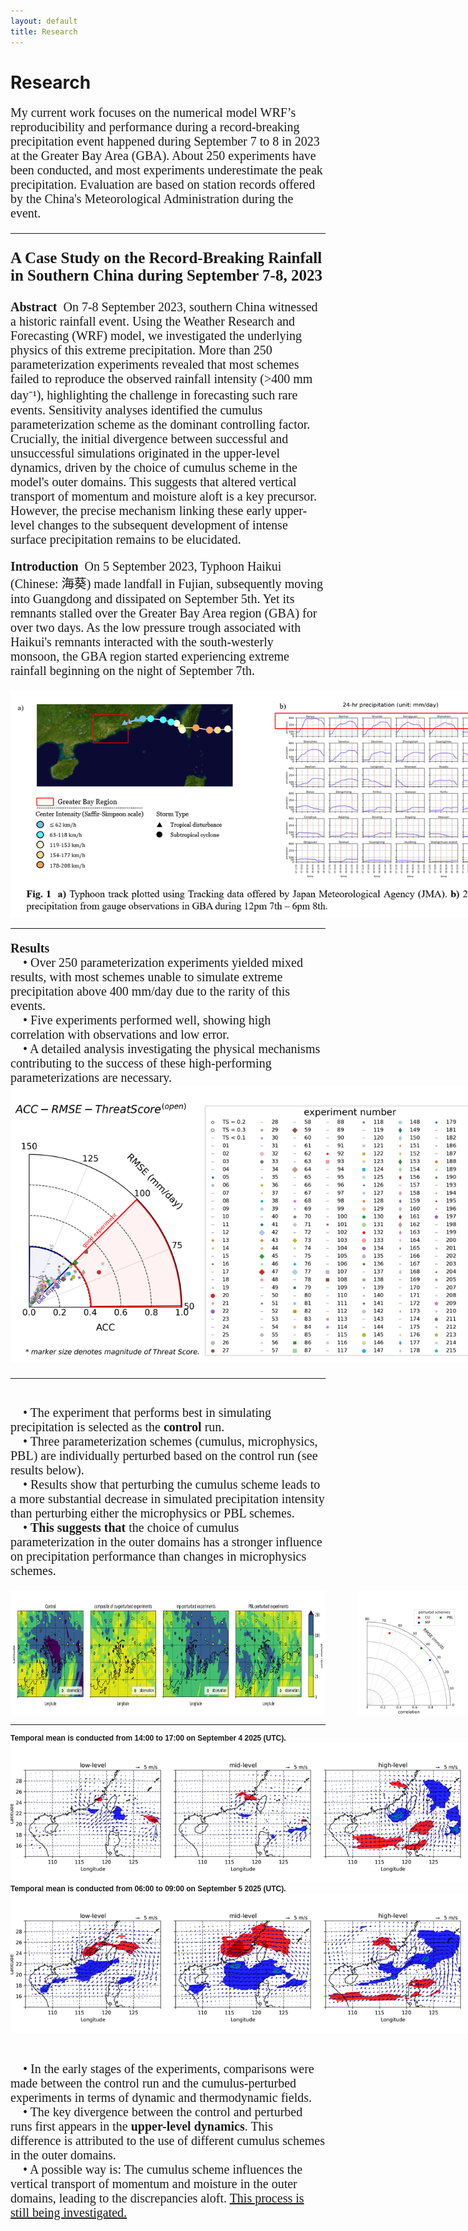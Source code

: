 ```yaml
---
layout: default
title: Research
---
```


<div class="content">
  <h1>Research</h1>
  <p style="font-size: 20px; font-family: Times New Roman">
    My current work focuses on the numerical model WRF’s reproducibility and performance during a record-breaking precipitation event happened during September 7 to 8 in 2023 at the Greater Bay Area (GBA). About 250 experiments have been conducted, and most experiments underestimate the peak precipitation. Evaluation are based on station records offered by the China's Meteorological Administration during the event.
  </p>
  <hr>
  <p style="font-size: 25px; font-weight: bold; font-family: Times New Roman">
    A Case Study on the Record-Breaking Rainfall in Southern China during September 7-8, 2023
  </p>
  <p style="font-size: 20px; font-family: Times New Roman">
    <strong>Abstract&nbsp;&nbsp;</strong>On 7-8 September 2023, southern China witnessed a historic rainfall event. Using the Weather Research and Forecasting (WRF) model, we investigated the underlying physics of this extreme precipitation. More than 250 parameterization experiments revealed that most schemes failed to reproduce the observed rainfall intensity (>400 mm day⁻¹), highlighting the challenge in forecasting such rare events. Sensitivity analyses identified the cumulus parameterization scheme as the dominant controlling factor. Crucially, the initial divergence between successful and unsuccessful simulations originated in the upper-level dynamics, driven by the choice of cumulus scheme in the model's outer domains. This suggests that altered vertical transport of momentum and moisture aloft is a key precursor. However, the precise mechanism linking these early upper-level changes to the subsequent development of intense surface precipitation remains to be elucidated.
  </p>
  <p style="font-size: 20px; font-family: Times New Roman">
    <strong>Introduction&nbsp;&nbsp;</strong>On 5 September 2023, Typhoon Haikui (Chinese: 海葵) made landfall in Fujian, subsequently moving into Guangdong and dissipated on September 5th. Yet its remnants stalled over the Greater Bay Area region (GBA) for over two days. As the low pressure trough associated with Haikui's remnants interacted with the south-westerly monsoon, the GBA region started experiencing extreme rainfall beginning on the night of September 7th.
  </p>
  <img src="/assets/images/background.png" alt="Research Image 1" style="max-width:800px; height:auto;">
  <hr>
  <p style="font-size: 20px; font-family: Times New Roman">
    <strong>Results</strong>
    <br>&nbsp;&nbsp;&nbsp;&nbsp;• Over 250 parameterization experiments yielded mixed results, with most schemes unable to simulate extreme precipitation above 400 mm/day due to the rarity of this events.
    <br>&nbsp;&nbsp;&nbsp;&nbsp;• Five experiments performed well, showing high correlation with observations and low error.
    <br>&nbsp;&nbsp;&nbsp;&nbsp;• A detailed analysis investigating the physical mechanisms contributing to the success of these high-performing parameterizations are necessary.
    <img src="/assets/images/pattern_ACC-RMSE-TS.png" alt="Research Image 2" style="max-width:800px; height:auto;">
  </p>
  <hr>
  <p style="font-size: 20px; font-family: Times New Roman">
    <br>&nbsp;&nbsp;&nbsp;&nbsp;• The experiment that performs best in simulating precipitation is selected as the <strong>control</strong> run.
    <br>&nbsp;&nbsp;&nbsp;&nbsp;• Three parameterization schemes (cumulus, microphysics, PBL) are individually perturbed based on the control run (see results below).
    <br>&nbsp;&nbsp;&nbsp;&nbsp;• Results show that perturbing the cumulus scheme leads to a more substantial decrease in simulated precipitation intensity than perturbing either the microphysics or PBL schemes.
    <br>&nbsp;&nbsp;&nbsp;&nbsp;• <strong>This suggests that</strong> the choice of cumulus parameterization in the outer domains has a stronger influence on precipitation performance than changes in microphysics schemes.
  </p>
  <p style="display:flex; gap:50px;">
    <img src="/assets/images/sensitivity_analysis_1.png" alt="Research Image 3" style="max-height:200px; width:auto;">
    <img src="/assets/images/sensitivity_analysis_2.png" alt="Research Image 4" style="max-height:200px; width:auto;">
  </p>
  <hr>
  <p style="font-size: 12px; font-weight: bold; font-family: Arial">
  Temporal mean is conducted from 14:00 to 17:00 on September 4 2025 (UTC).<br>
  <img src="/assets/images/U_ano.0412_0414.png" alt="Research Image 5" style="max-width:800px; height:auto;">
  <br>Temporal mean is conducted from 06:00 to 09:00 on September 5 2025 (UTC).<br>
  <img src="/assets/images/U_ano.0506_0508.png" alt="Research Image 6" style="max-width:800px; height:auto;">
  </p>
  <p style="font-size: 20px; font-family: Times New Roman">
    <br>&nbsp;&nbsp;&nbsp;&nbsp;• In the early stages of the experiments, comparisons were made between the control run and the cumulus-perturbed experiments in terms of dynamic and thermodynamic fields.
    <br>&nbsp;&nbsp;&nbsp;&nbsp;• The key divergence between the control and perturbed runs first appears in the <strong>upper-level dynamics</strong>. This difference is attributed to the use of different cumulus schemes in the outer domains.
    <br>&nbsp;&nbsp;&nbsp;&nbsp;• A possible way is: The cumulus scheme influences the vertical transport of momentum and moisture in the outer domains, leading to the discrepancies aloft. <u>This process is still being investigated.</u>
  </p>
</div>
